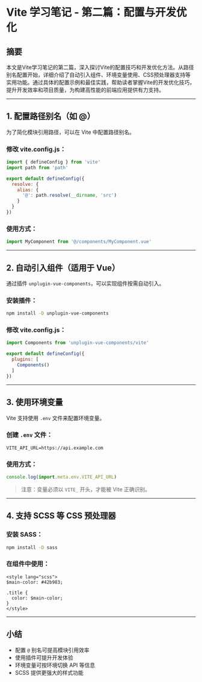# Vite 学习笔记 - 第二篇：配置与开发优化

## 摘要

本文是Vite学习笔记的第二篇，深入探讨Vite的配置技巧和开发优化方法。从路径别名配置开始，详细介绍了自动引入组件、环境变量使用、CSS预处理器支持等实用功能。通过具体的配置示例和最佳实践，帮助读者掌握Vite的开发优化技巧，提升开发效率和项目质量，为构建高性能的前端应用提供有力支持。

---

## 1. 配置路径别名（如 @）

为了简化模块引用路径，可以在 Vite 中配置路径别名。

### 修改 vite.config.js：

```js
import { defineConfig } from 'vite'
import path from 'path'

export default defineConfig({
  resolve: {
    alias: {
      '@': path.resolve(__dirname, 'src')
    }
  }
})
```

### 使用方式：

```js
import MyComponent from '@/components/MyComponent.vue'
```

---

## 2. 自动引入组件（适用于 Vue）

通过插件 `unplugin-vue-components`，可以实现组件按需自动引入。

### 安装插件：

```bash
npm install -D unplugin-vue-components
```

### 修改 vite.config.js：

```js
import Components from 'unplugin-vue-components/vite'

export default defineConfig({
  plugins: [
    Components()
  ]
})
```

---

## 3. 使用环境变量

Vite 支持使用 `.env` 文件来配置环境变量。

### 创建 `.env` 文件：

```
VITE_API_URL=https://api.example.com
```

### 使用方式：

```js
console.log(import.meta.env.VITE_API_URL)
```

> 注意：变量必须以 `VITE_` 开头，才能被 Vite 正确识别。

---

## 4. 支持 SCSS 等 CSS 预处理器

### 安装 SASS：

```bash
npm install -D sass
```

### 在组件中使用：

```vue
<style lang="scss">
$main-color: #42b983;

.title {
  color: $main-color;
}
</style>
```

---

## 小结

- 配置 `@` 别名可提高模块引用效率
- 使用插件可提升开发体验
- 环境变量可按环境切换 API 等信息
- SCSS 提供更强大的样式功能
